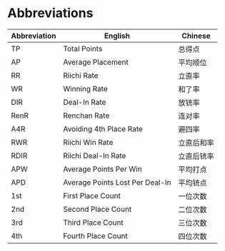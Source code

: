 # Abbreviations

| Abbreviation   | English                         | Chinese    |
|----------------|---------------------------------|------------|
| TP             | Total Points                    | 总得点     |
| AP             | Average Placement               | 平均顺位   |
| RR             | Riichi Rate                     | 立直率     |
| WR             | Winning Rate                    | 和了率     |
| DIR            | Deal-In Rate                    | 放铳率     |
| RenR           | Renchan Rate                    | 连对率     |
| A4R            | Avoiding 4th Place Rate         | 避四率     |
| RWR            | Riichi Win Rate                 | 立直后和率 |
| RDIR           | Riichi Deal-In Rate             | 立直后铳率 |
| APW            | Average Points Per Win          | 平均打点   |
| APD            | Average Points Lost Per Deal-In | 平均铳点   |
| 1st            | First Place Count               | 一位次数   |
| 2nd            | Second Place Count              | 二位次数   |
| 3rd            | Third Place Count               | 三位次数   |
| 4th            | Fourth Place Count              | 四位次数   |
